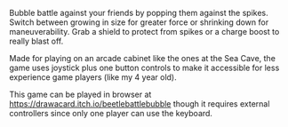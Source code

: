 Bubble battle against your friends by popping them against the spikes. Switch between growing in size for greater force or shrinking down for maneuverability. Grab a shield to protect from spikes or a charge boost to really blast off.

Made for playing on an arcade cabinet like the ones at the Sea Cave, the game uses joystick plus one button controls to make it accessible for less experience game players (like my 4 year old).

This game can be played in browser at https://drawacard.itch.io/beetlebattlebubble though it requires external controllers since only one player can use the keyboard.
